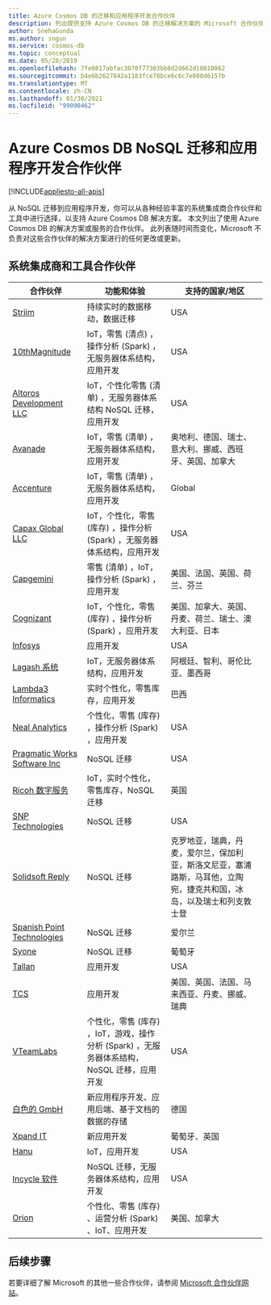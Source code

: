 ```yaml
---
title: Azure Cosmos DB 的迁移和应用程序开发合作伙伴
description: 列出提供支持 Azure Cosmos DB 的迁移解决方案的 Microsoft 合作伙伴。
author: SnehaGunda
ms.author: sngun
ms.service: cosmos-db
ms.topic: conceptual
ms.date: 05/28/2019
ms.openlocfilehash: 7fe0817abfac3070f77303bb0d2d662d18010862
ms.sourcegitcommit: b4e6b2627842a1183fce78bce6c6c7e088d6157b
ms.translationtype: MT
ms.contentlocale: zh-CN
ms.lasthandoff: 01/30/2021
ms.locfileid: "99090462"
---
```

# <a name="azure-cosmos-db-nosql-migration-and-application-development-partners"></a>Azure Cosmos DB NoSQL 迁移和应用程序开发合作伙伴
[!INCLUDE[appliesto-all-apis](includes/appliesto-all-apis.md)]

从 NoSQL 迁移到应用程序开发，你可以从各种经验丰富的系统集成商合作伙伴和工具中进行选择，以支持 Azure Cosmos DB 解决方案。 本文列出了使用 Azure Cosmos DB 的解决方案或服务的合作伙伴。 此列表随时间而变化，Microsoft 不负责对这些合作伙伴的解决方案进行的任何更改或更新。

## <a name="systems-integrator-and-tooling-partners"></a>系统集成商和工具合作伙伴

|**合作伙伴**  |**功能和体验**  |**支持的国家/地区**  |
|---------|---------|---------|
|[Striim](https://www.striim.com/)    |  持续实时的数据移动，数据迁移|   USA   |
| [10thMagnitude](https://www.10thmagnitude.com/) | IoT，零售 (清点) ，操作分析 (Spark) ，无服务器体系结构，应用开发 | USA |
|[Altoros Development LLC](https://www.altoros.com/)  |  IoT，个性化零售 (清单) ，无服务器体系结构 NoSQL 迁移，应用开发|   USA |
|[Avanade](https://www.avanade.com/) | IoT，零售 (清单) ，无服务器体系结构，应用开发 | 奥地利、德国、瑞士、意大利、挪威、西班牙、英国、加拿大 |
|[Accenture](https://www.accenture.com/) | IoT，零售 (清单) ，无服务器体系结构，应用开发 |Global|
|[Capax Global LLC](https://www.capaxglobal.com/) | IoT，个性化，零售 (库存) ，操作分析 (Spark) ，无服务器体系结构，应用开发|    USA     |  
| [Capgemini](https://www.capgemini.com/) | 零售 (清单) ，IoT，操作分析 (Spark) ，应用开发 | 美国、法国、英国、荷兰、芬兰  |
| [Cognizant](https://www.cognizant.com/) | IoT，个性化，零售 (库存) ，操作分析 (Spark) ，应用开发 |美国、加拿大、英国、丹麦、荷兰、瑞士、澳大利亚、日本 |
|[Infosys](https://www.infosys.com/)     | 应用开发      |    USA    |  
| [Lagash 系统](https://www.devex.com/organizations/lagash-systems-131346) | IoT，无服务器体系结构，应用开发 | 阿根廷、智利、哥伦比亚、墨西哥|
| [Lambda3 Informatics](https://www.lambda3.com.br/) | 实时个性化，零售库存，应用开发 | 巴西|
|[Neal Analytics](https://www.nealanalytics.com/)    |     个性化，零售 (库存) ，操作分析 (Spark) ，应用开发  |    USA     |  
|[Pragmatic Works Software Inc](https://www.pragmaticworks.com/)    |   NoSQL 迁移      |   USA      |
| [Ricoh 数字服务](https://www.ricoh.com/) | IoT，实时个性化，零售库存，NoSQL 迁移 | 英国  |
|[SNP Technologies](https://www.snp.com/) | NoSQL 迁移| USA |
| [Solidsoft Reply](https://www.reply.com/solidsoft-reply/) | NoSQL 迁移 | 克罗地亚，瑞典，丹麦，爱尔兰，保加利亚，斯洛文尼亚，塞浦路斯，马耳他，立陶宛，捷克共和国，冰岛，以及瑞士和列支敦士登|
| [Spanish Point Technologies](https://www.spanishpoint.ie/) | NoSQL 迁移| 爱尔兰|
| [Syone](https://www.syone.com/) | NoSQL 迁移| 葡萄牙|
|[Tallan](https://www.tallan.com/)    |  应用开发      |    USA     |
| [TCS](https://www.tcs.com/) | 应用开发 | 美国、英国、法国、马来西亚、丹麦、挪威、瑞典|
|[VTeamLabs](https://www.vteamlabs.com/)    | 个性化，零售 (库存) ，IoT，游戏，操作分析 (Spark) ，无服务器体系结构，NoSQL 迁移，应用开发       |  USA      |  
| [白色的 GmbH](https://whiteducksoftware.com/) |新应用程序开发、应用后端、基于文档的数据的存储| 德国 |
| [Xpand IT](https://www.xpand-it.com/) | 新应用开发 | 葡萄牙、英国|
| [Hanu](https://hanu.com/) | IoT，应用开发 | USA|
| [Incycle 软件](https://www.incyclesoftware.com/) | NoSQL 迁移，无服务器体系结构，应用开发| USA|
| [Orion](https://www.orioninc.com/) | 个性化、零售 (库存) 、运营分析 (Spark) 、IoT、应用开发| 美国、加拿大|

## <a name="next-steps"></a>后续步骤

若要详细了解 Microsoft 的其他一些合作伙伴，请参阅 [Microsoft 合作伙伴网站](https://partner.microsoft.com/)。

<!--Image references-->
[2]: ./media/partners-migration-cosmosdb/striim_logo.png
[3]: ./media/partners-migration-cosmosdb/altoros_logo.png
[4]: ./media/partners-migration-cosmosdb/attunix_logo.png
[6]: ./media/partners-migration-cosmosdb/capaxglobal_logo.png
[7]: ./media/partners-migration-cosmosdb/coeo_logo.png
[8]: ./media/partners-migration-cosmosdb/infosys_logo.png
[9]: ./media/partners-migration-cosmosdb/nealanalytics_logo.png
[10]: ./media/partners-migration-cosmosdb/pragmaticworks_logo.png
[11]: ./media/partners-migration-cosmosdb/tallan_logo.png
[12]: ./media/partners-migration-cosmosdb/vteamlabs_logo.png
[13]: ./media/partners-migration-cosmosdb/10thmagnitude_logo.png
[14]: ./media/partners-migration-cosmosdb/capgemini_logo.png
[15]: ./media/partners-migration-cosmosdb/cognizant_logo.png
[16]: ./media/partners-migration-cosmosdb/laglash_logo.png
[17]: ./media/partners-migration-cosmosdb/lambda3_logo.png
[18]: ./media/partners-migration-cosmosdb/ricoh_logo.png
[19]: ./media/partners-migration-cosmosdb/snp_technologies_logo.png
[20]: ./media/partners-migration-cosmosdb/solidsoft_reply_logo.png
[21]: ./media/partners-migration-cosmosdb/spanish_point_logo.png
[22]: ./media/partners-migration-cosmosdb/syone_logo.png
[23]: ./media/partners-migration-cosmosdb/tcs_logo.png
[24]: ./media/partners-migration-cosmosdb/whiteduck_logo.png
[25]: ./media/partners-migration-cosmosdb/xpandit_logo.png
[26]: ./media/partners-migration-cosmosdb/avanade_logo.png
